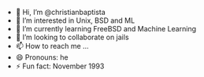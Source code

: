 - 👋 Hi, I’m @christianbaptista
- 👀 I’m interested in Unix, BSD and ML
- 🌱 I’m currently learning FreeBSD and Machine Learning
- 💞️ I’m looking to collaborate on jails
- 📫 How to reach me ...
- 😄 Pronouns: he
- ⚡ Fun fact: November 1993

<!---
christianbaptista/christianbaptista is a ✨ special ✨ repository because its `README.md` (this file) appears on your GitHub profile.
You can click the Preview link to take a look at your changes.
--->
